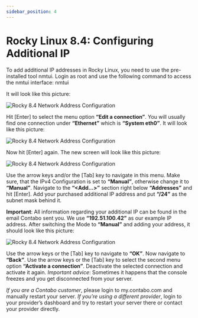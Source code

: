 ```yaml
---
sidebar_position: 4
---
```


# Rocky Linux 8.4: Configuring Additional IP

To add additional IP addresses in Rocky Linux, you need to use the pre-installed tool nmtui.
Login as root and use the following command to access the nmtui interface:
nmtui

It will look like this picture:

![Rocky 8.4 Network Address Configuration](/img/products/additional-ips/howto/rocky8.4-config/IP-additional-Rocky-1.png)

Hit [Enter] to select the menu option **“Edit a connection”**. You will usually find one connection under **“Ethernet”** which is **“System eth0”**. It will look like this picture:

![Rocky 8.4 Network Address Configuration](/img/products/additional-ips/howto/rocky8.4-config/IP-additional-Rocky-2.png)

Now hit [Enter] again. The new screen will look like this picture:

![Rocky 8.4 Network Address Configuration](/img/products/additional-ips/howto/rocky8.4-config/IP-additional-Rocky-3.png)

Use the arrow keys and/or the [Tab] key to navigate in this menu. Make sure, that the IPv4 Configuration is set to **“Manual”**, otherwise change it to **“Manual”**. Navigate to the **“<Add…>”** section right below **“Addresses”** and hit [Enter]. Add your purchased additional IP address and put **“/24”** as the subnet mask behind it.

**Important**: All information regarding your additional IP can be found in the email Contabo sent you. We use **“192.51.100.42”** as our example IP address. After switching the Mode to **“Manual”** and adding your address, it should look like this picture:

![Rocky 8.4 Network Address Configuration](/img/products/additional-ips/howto/rocky8.4-config/IP-additional-Rocky-4.png)

Use the arrow keys or the [Tab] key to navigate to **“OK”**. Now navigate to **“Back”**. Use the arrow keys or the [Tab] key to select the second menu option **“Activate a connection”**. Deactivate the selected connection and activate it again. *Important advice*: Sometimes it happens that the console freezes and you get disconnected from your server.

*If you are a Contabo customer*, please login to my.contabo.com and manually restart your server. *If you’re using a different provider*, login to your provider’s dashboard and try to restart your server there or contact your provider directly.

